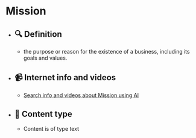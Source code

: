 # Mission
- ## 🔍 Definition
  - the purpose or reason for the existence of a business, including its goals and values.
- ## 📹 Internet info and videos
  - [Search info and videos about Mission using AI](https://www.perplexity.ai/search?q=videos+about+Mission:+the+purpose+or+reason+for+the+existence+of+a+business,+including+its+goals+and+values.
)
- ## 📰 Content type 
  - Content is of type text
